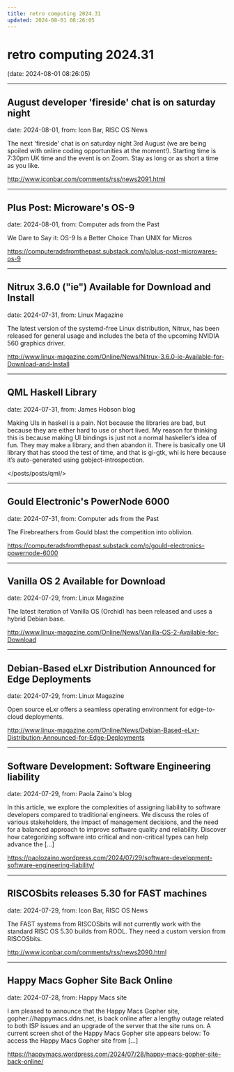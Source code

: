 ```yaml
---
title: retro computing 2024.31
updated: 2024-08-01 08:26:05
---
```


# retro computing 2024.31

(date: 2024-08-01 08:26:05)

---

## August developer 'fireside' chat is on saturday night

date: 2024-08-01, from: Icon Bar, RISC OS News

The next 'fireside' chat is on saturday night 3rd August (we are being spoiled with online coding opportunities at the moment!). Starting time is 7:30pm UK time and the event is on Zoom. Stay as long or as short a time as you like. 

<http://www.iconbar.com/comments/rss/news2091.html>

---

## Plus Post: Microware's OS-9

date: 2024-08-01, from: Computer ads from the Past

We Dare to Say it: OS-9 Is a Better Choice Than UNIX for Micros 

<https://computeradsfromthepast.substack.com/p/plus-post-microwares-os-9>

---

## Nitrux 3.6.0 ("ie") Available for Download and Install

date: 2024-07-31, from: Linux Magazine

<p>The latest version of the systemd-free Linux distribution, Nitrux, has been released for general usage and includes the beta of the upcoming NVIDIA 560 graphics driver.</p> 

<http://www.linux-magazine.com/Online/News/Nitrux-3.6.0-ie-Available-for-Download-and-Install>

---

## QML Haskell Library

date: 2024-07-31, from: James Hobson blog

Making UIs in haskell is a pain. Not because the libraries are bad, but because they are either hard to use or short lived. My reason for thinking this is because making UI bindings is just not a normal haskeller&rsquo;s idea of fun. They may make a library, and then abandon it.
There is basically one UI library that has stood the test of time, and that is gi-gtk, whi is here because it&rsquo;s auto-generated using gobject-introspection. 

</posts/posts/qml/>

---

## Gould Electronic's PowerNode 6000 

date: 2024-07-31, from: Computer ads from the Past

The Firebreathers from Gould blast the competition into oblivion. 

<https://computeradsfromthepast.substack.com/p/gould-electronics-powernode-6000>

---

## Vanilla OS 2 Available for Download

date: 2024-07-29, from: Linux Magazine

<p>The latest iteration of Vanilla OS (Orchid) has been released and uses a hybrid Debian base.</p> 

<http://www.linux-magazine.com/Online/News/Vanilla-OS-2-Available-for-Download>

---

## Debian-Based eLxr Distribution Announced for Edge Deployments

date: 2024-07-29, from: Linux Magazine

<p>Open source eLxr offers a seamless operating environment for edge-to-cloud deployments.</p> 

<http://www.linux-magazine.com/Online/News/Debian-Based-eLxr-Distribution-Announced-for-Edge-Deployments>

---

## Software Development: Software Engineering liability

date: 2024-07-29, from: Paola Zaino's blog

In this article, we explore the complexities of assigning liability to software developers compared to traditional engineers. We discuss the roles of various stakeholders, the impact of management decisions, and the need for a balanced approach to improve software quality and reliability. Discover how categorizing software into critical and non-critical types can help advance the [&#8230;] 

<https://paolozaino.wordpress.com/2024/07/29/software-development-software-engineering-liability/>

---

## RISCOSbits releases 5.30 for FAST machines

date: 2024-07-29, from: Icon Bar, RISC OS News

The FAST systems from RISCOSbits will not currently work with the standard RISC OS 5.30 builds from ROOL. They need a custom version from RISCOSbits. 

<http://www.iconbar.com/comments/rss/news2090.html>

---

## Happy Macs Gopher Site Back Online

date: 2024-07-28, from: Happy Macs site

I am pleased to announce that the Happy Macs Gopher site, gopher://happymacs.ddns.net, is back online after a lengthy outage related to both ISP issues and an upgrade of the server that the site runs on. A current screen shot of the Happy Macs Gopher site appears below: To access the Happy Macs Gopher site from [&#8230;] 

<https://happymacs.wordpress.com/2024/07/28/happy-macs-gopher-site-back-online/>

